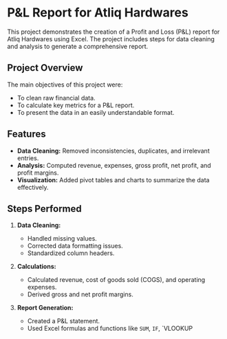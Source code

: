 # P&L Report for Atliq Hardwares

This project demonstrates the creation of a Profit and Loss (P&L) report for Atliq Hardwares using Excel. The project includes steps for data cleaning and analysis to generate a comprehensive report.

## Project Overview

The main objectives of this project were:
- To clean raw financial data.
- To calculate key metrics for a P&L report.
- To present the data in an easily understandable format.

## Features

- **Data Cleaning:** Removed inconsistencies, duplicates, and irrelevant entries.
- **Analysis:** Computed revenue, expenses, gross profit, net profit, and profit margins.
- **Visualization:** Added pivot tables and charts to summarize the data effectively.

## Steps Performed

1. **Data Cleaning:**
   - Handled missing values.
   - Corrected data formatting issues.
   - Standardized column headers.

2. **Calculations:**
   - Calculated revenue, cost of goods sold (COGS), and operating expenses.
   - Derived gross and net profit margins.

3. **Report Generation:**
   - Created a P&L statement.
   - Used Excel formulas and functions like `SUM`, `IF`, `VLOOKUP


